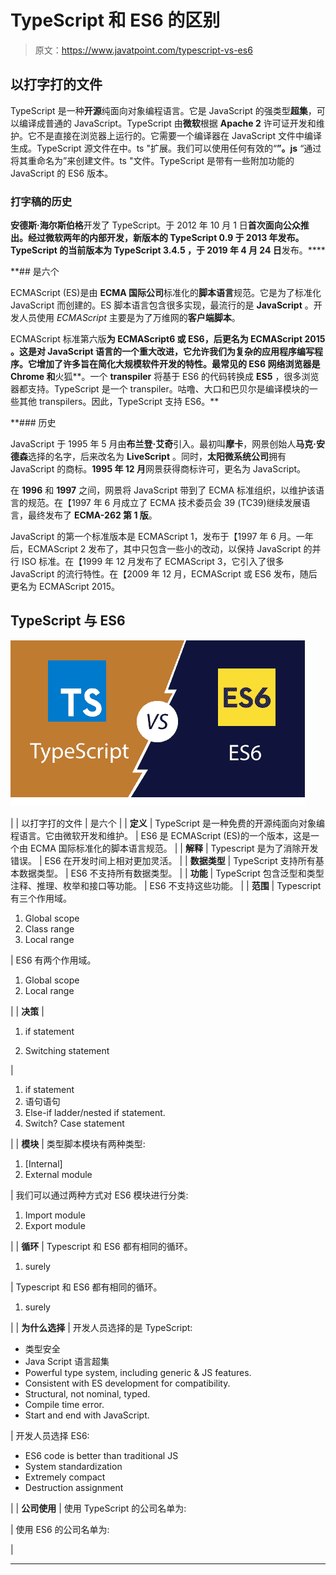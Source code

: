 # TypeScript 和 ES6 的区别

> 原文：<https://www.javatpoint.com/typescript-vs-es6>

## 以打字打的文件

TypeScript 是一种**开源**纯面向对象编程语言。它是 JavaScript 的强类型**超集**，可以编译成普通的 JavaScript。TypeScript 由**微软**根据 **Apache 2** 许可证开发和维护。它不是直接在浏览器上运行的。它需要一个编译器在 JavaScript 文件中编译生成。TypeScript 源文件在中。ts "扩展。我们可以使用任何有效的“**”。js** “通过将其重命名为”来创建文件。ts "文件。TypeScript 是带有一些附加功能的 JavaScript 的 ES6 版本。

### 打字稿的历史

**安德斯·海尔斯伯格**开发了 TypeScript。于 2012 年 10 月 1 日**首次面向公众推出。经过微软两年的内部开发，新版本的 TypeScript 0.9 于 2013 年发布。TypeScript 的当前版本为 **TypeScript 3.4.5** ，于 2019 年 4 月 24 日**发布。****

 **## 是六个

ECMAScript (ES)是由 **ECMA 国际公司**标准化的**脚本语言**规范。它是为了标准化 JavaScript 而创建的。ES 脚本语言包含很多实现，最流行的是 **JavaScript** 。开发人员使用 *ECMAScript* 主要是为了万维网的**客户端脚本**。

ECMAScript 标准第六版**为 ECMAScript6 或 ES6，后更名为 **ECMAScript 2015** 。这是对 JavaScript 语言的一个重大改进，它允许我们为复杂的应用程序编写程序。它增加了许多旨在简化大规模软件开发的特性。最常见的 ES6 网络浏览器是 **Chrome** 和**火狐**。一个 **transpiler** 将基于 ES6 的代码转换成 **ES5** ，很多浏览器都支持。TypeScript 是一个 transpiler。咕噜、大口和巴贝尔是编译模块的一些其他 transpilers。因此，TypeScript 支持 ES6。**

 **### 历史

JavaScript 于 1995 年 5 月由**布兰登·艾奇**引入。最初叫**摩卡**，网景创始人**马克·安德森**选择的名字，后来改名为 **LiveScript** 。同时，**太阳微系统公司**拥有 JavaScript 的商标。**1995 年 12 月**网景获得商标许可，更名为 JavaScript。

在 **1996** 和 **1997** 之间，网景将 JavaScript 带到了 ECMA 标准组织，以维护该语言的规范。在【1997 年 6 月成立了 ECMA 技术委员会 39 (TC39)继续发展语言，最终发布了 **ECMA-262 第 1 版**。

JavaScript 的第一个标准版本是 ECMAScript 1，发布于【1997 年 6 月。一年后，ECMAScript 2 发布了，其中只包含一些小的改动，以保持 JavaScript 的并行 ISO 标准。在【1999 年 12 月发布了 ECMAScript 3，它引入了很多 JavaScript 的流行特性。在【2009 年 12 月，ECMAScript 或 ES6 发布，随后更名为 ECMAScript 2015。

## TypeScript 与 ES6

![TypeScript vs. ES6](img/f7c89ae470fa54df1188948c9fff9d88.png)

|  | 以打字打的文件 | 是六个 |
| **定义** | TypeScript 是一种免费的开源纯面向对象编程语言。它由微软开发和维护。 | ES6 是 ECMAScript (ES)的一个版本，这是一个由 ECMA 国际标准化的脚本语言规范。 |
| **解释** | Typescript 是为了消除开发错误。 | ES6 在开发时间上相对更加灵活。 |
| **数据类型** | TypeScript 支持所有基本数据类型。 | ES6 不支持所有数据类型。 |
| **功能** | TypeScript 包含泛型和类型注释、推理、枚举和接口等功能。 | ES6 不支持这些功能。 |
| **范围** | Typescript 有三个作用域。

1.  Global scope
2.  Class range
3.  Local range

 | ES6 有两个作用域。

1.  Global scope
2.  Local range

 |
| **决策** | 

1.  if statement

2.  Switching statement

 | 

1.  if statement
2.  语句语句
3.  Else-if ladder/nested if statement.
4.  Switch? Case statement

 |
| **模块** | 类型脚本模块有两种类型:

1.  [Internal]
2.  External module

 | 我们可以通过两种方式对 ES6 模块进行分类:

1.  Import module
2.  Export module

 |
| **循环** | Typescript 和 ES6 都有相同的循环。

1.  surely

 | Typescript 和 ES6 都有相同的循环。

1.  surely

 |
| **为什么选择** | 开发人员选择的是 TypeScript:

*   类型安全
*   Java Script 语言超集
*   Powerful type system, including generic & JS features.
*   Consistent with ES development for compatibility.
*   Structural, not nominal, typed.
*   Compile time error.
*   Start and end with JavaScript.

 | 开发人员选择 ES6:

*   ES6 code is better than traditional JS
*   System standardization
*   Extremely compact
*   Destruction assignment

 |
| **公司使用** | 使用 TypeScript 的公司名单为:

 | 使用 ES6 的公司名单为:

 |

* * *****